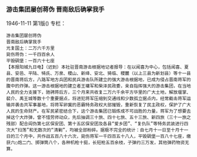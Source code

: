 ### 游击集团屡创蒋伪  晋南敌后确掌我手

1946-11-11
第1版()
专栏：

    游击集团屡创蒋伪
    晋南敌后确掌我手
    光复国土：二万六千方里
    毙伤蒋伪：一千四百余人
    平毁碉堡：一百六十七座
    【本报阳城九日电】（迟到）本社驻晋南游击根据地记者报导：在以闻喜为中心，包括闻喜、夏县、安邑、平陆、犄氏、万泉、稷山、新绛、安北、猗临、稷麓（以上三县为新划县）等十一县的晋南蒋后方，八路军地方兵团和民兵游击队所建立的强大游击根据地，已成为侵占晋南蒋军的腹中的炸弹。这一游击根据地的建立者王墉军和柴泽民政委，亲自指挥强大的游击集团，在当地人民的全力支援下，驰骋蒋后方，三个月来共收复二万六千余平方华里的广大土地，解放堰掌、裴介、禹王城等数十个重要据点，将进犯蒋军压缩到交通线和少数孤立据点内，经常截击蒋军运输并袭击共军事基地，将蒋军卵冀的恶霸特务政权大部摧毁，重新恢复了民主政权，保护了广大人民的生命财产。在军民紧密结合下，这个游击集团已锻炼成不可战胜的力量，蒋军为了想要去掉这个大炸弹，曾不惜劳师动众，先后抽调三十旅、四十七旅、五十三旅、新四旅（三十一旅之残部）配合阎伪第七区保安团、第十五区保安团及各县“爱乡团”、“复仇队”等特务武装进行四次大“扫荡”和无数次的“清剿”，均被全部粉碎。据极不完全的统计：自七月十一日至十月十一日的三个月中，共作战五百八十六次，毙伤蒋军一千四百五十八人，平毁碉堡一百八十七座，缴获六○炮二门、掷弹筒八个，各种机枪十挺，长短枪五百余枝，子弹约三万发，其他弹药物资无算。
